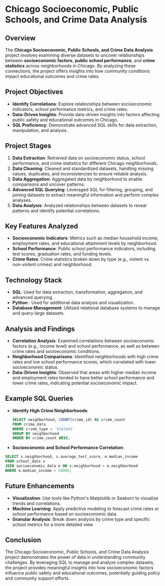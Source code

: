 # Chicago Socioeconomic, Public Schools, and Crime Data Analysis

## Overview
The **Chicago Socioeconomic, Public Schools, and Crime Data Analysis** project involves examining diverse datasets to uncover relationships between **socioeconomic factors**, **public school performance**, and **crime statistics** across neighborhoods in Chicago. By analyzing these connections, the project offers insights into how community conditions impact educational outcomes and crime rates.

## Project Objectives
- **Identify Correlations**: Explore relationships between socioeconomic indicators, school performance metrics, and crime rates.
- **Data-Driven Insights**: Provide data-driven insights into factors affecting public safety and educational outcomes in Chicago.
- **SQL Proficiency**: Demonstrate advanced SQL skills for data extraction, manipulation, and analysis.

## Project Stages
1. **Data Extraction**: Retrieved data on socioeconomic status, school performance, and crime statistics for different Chicago neighborhoods.
2. **Data Cleaning**: Cleaned and standardized datasets, handling missing values, duplicates, and inconsistencies to ensure reliable analysis.
3. **Data Aggregation**: Aggregated data by neighborhood to enable comparisons and uncover patterns.
4. **Advanced SQL Querying**: Leveraged SQL for filtering, grouping, and joining datasets to extract meaningful information and perform complex analyses.
5. **Data Analysis**: Analyzed relationships between datasets to reveal patterns and identify potential correlations.

## Key Features Analyzed
- **Socioeconomic Indicators**: Metrics such as median household income, employment rates, and educational attainment levels by neighborhood.
- **School Performance**: Public school performance indicators, including test scores, graduation rates, and funding levels.
- **Crime Rates**: Crime statistics broken down by type (e.g., violent vs. non-violent crimes) and neighborhood.

## Technology Stack
- **SQL**: Used for data extraction, transformation, aggregation, and advanced querying.
- **Python** : Used for additional data analysis and visualization.
- **Database Management**: Utilized relational database systems to manage and query large datasets.

## Analysis and Findings
- **Correlation Analysis**: Examined correlations between socioeconomic factors (e.g., income level) and school performance, as well as between crime rates and socioeconomic conditions.
- **Neighborhood Comparisons**: Identified neighborhoods with high crime rates and low school performance scores, which correlated with lower socioeconomic status.
- **Data-Driven Insights**: Observed that areas with higher median income and employment rates tended to have better school performance and lower crime rates, indicating potential socioeconomic impact.

## Example SQL Queries
- **Identify High Crime Neighborhoods**:
  ```sql
  SELECT neighborhood, COUNT(crime_id) AS crime_count
  FROM crime_data
  WHERE crime_type = 'Violent'
  GROUP BY neighborhood
  ORDER BY crime_count DESC;
  ```
  
- **Socioeconomic and School Performance Correlation**:
```sql
SELECT s.neighborhood, s.average_test_score, e.median_income
FROM school_data s
JOIN socioeconomic_data e ON s.neighborhood = e.neighborhood
WHERE e.median_income > 50000;
```

## Future Enhancements
- **Visualization**: Use tools like Python's Matplotlib or Seaborn to visualize trends and correlations.
- **Machine Learning**: Apply predictive modeling to forecast crime rates or school performance based on socioeconomic data.
- **Granular Analysis**: Break down analysis by crime type and specific school metrics for a more detailed view.

## Conclusion
The Chicago Socioeconomic, Public Schools, and Crime Data Analysis project demonstrates the power of data in understanding community challenges. By leveraging SQL to manage and analyze complex datasets, the project provides meaningful insights into how socioeconomic factors influence public safety and educational outcomes, potentially guiding policy and community support efforts.
